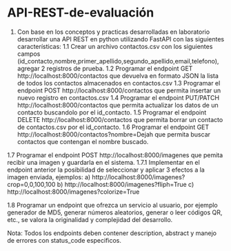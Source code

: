 # API-REST-de-evaluación
1. Con base en los conceptos y practicas desarrolladas en laboratorio desarrollar una API REST en python utilizando FastAPI con las siguientes características: 
  1.1 Crear un archivo contactos.csv con los siguientes campos (id_contacto,nombre,primer_apellido,segundo_apellido,email,telefono), agregar 2 registros de prueba.
  1.2 Programar el endpoint GET http://localhost:8000/contactos que devuelva en formato JSON la lista de todos los contactos almacenados en contactos.csv
  1.3 Programar el endpoint POST http://localhost:8000/contactos que permita insertar un nuevo registro en contactos.csv
  1.4 Programar el endpoint PUT/PATCH http://localhost:8000/contactos que permita actualizar los datos de un contacto buscandolo por el id_contacto.
  1.5 Programar el endpoint DELETE http://localhost:8000/contactos que permita borrar un contacto de contactos.csv por el id_contacto.
  1.6 Programar el endpoint GET http://localhost:8000/contactos?nombre=Dejah que permita buscar contactos que contengan el nombre buscado.

  1.7 Programar el endpoint POST http://localhost:8000/imagenes que pemita recibir una imagen y guardarla en el sistema.
    1.7.1 Implementar en el endpoint anterior la posibilidad de seleccionar y aplicar 3 efectos a la imagen enviada, ejemplos:
      a) http://localhost:8000/imagenes?crop=0,0,100,100
      b) http://localhost:8000/imagenes?fliph=True
      c) http://localhost:8000/imagenes?colorize=True
  
  1.8 Programar un endpoint que ofrezca un servicio al usuario, por ejemplo generador de MD5, generar números aleatorios, generar o leer códigos QR, etc., se valora la originalidad y complejidad del desarrollo.

Nota: Todos los endpoints deben contener description, abstract y manejo de errores con status_code especificos.
